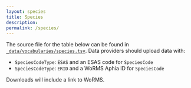 ```yaml
---
layout: species
title: Species
description: 
permalink: /species/
---
```


The source file for the table below can be found in [`_data/vocabularies/species.tsv`](https://github.com/ices-tools-dev/esas/blob/main/_data/vocabularies/species.tsv). Data providers should upload data with:

- `SpeciesCodeType`: `ESAS` and an ESAS code for `SpeciesCode`
- `SpeciesCodeType`: `ERID` and a WoRMS Aphia ID for `SpeciesCode`

Downloads will include a link to WoRMS.
